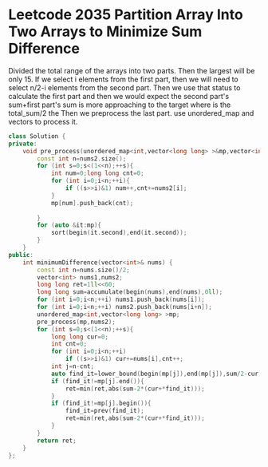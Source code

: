 # Leetcode 2035 Partition Array Into Two Arrays to Minimize Sum Difference

Divided the total range of the arrays into two parts. Then the largest will be only 15.
If we select i elements from the first part, then we will need to select n/2-i elements from the second part.
Then we use that status to calculate the first part and then we would expect the second part's sum+first part's sum is more approaching to the target where is the total_sum/2 the
Then we preprocess the last part.
use unordered_map and vectors to process it.
```cpp
class Solution {
private:
    void pre_process(unordered_map<int,vector<long long> >&mp,vector<int> &nums2){
        const int n=nums2.size();
        for (int s=0;s<(1<<n);++s){
            int num=0;long long cnt=0;
            for (int i=0;i<n;++i){
                if ((s>>i)&1) num++,cnt+=nums2[i];
            }
            mp[num].push_back(cnt);
            
        }
        for (auto &it:mp){
            sort(begin(it.second),end(it.second));
        }
    }
public:
    int minimumDifference(vector<int>& nums) {
        const int n=nums.size()/2;
        vector<int> nums1,nums2;
        long long ret=1ll<<60;
        long long sum=accumulate(begin(nums),end(nums),0ll);
        for (int i=0;i<n;++i) nums1.push_back(nums[i]);
        for (int i=0;i<n;++i) nums2.push_back(nums[i+n]);
        unordered_map<int,vector<long long> >mp;
        pre_process(mp,nums2);
        for (int s=0;s<(1<<n);++s){
            long long cur=0;
            int cnt=0;
            for (int i=0;i<n;++i)
                if ((s>>i)&1) cur+=nums[i],cnt++;
            int j=n-cnt;
            auto find_it=lower_bound(begin(mp[j]),end(mp[j]),sum/2-cur);
            if (find_it!=mp[j].end()){
                ret=min(ret,abs(sum-2*(cur+*find_it)));
            }
            if (find_it!=mp[j].begin()){
                find_it=prev(find_it);
                ret=min(ret,abs(sum-2*(cur+*find_it)));
            }
        }
        return ret;
    }
};
```
